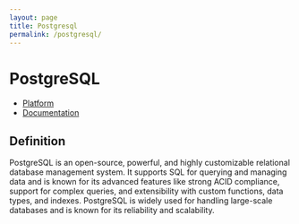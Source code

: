```yaml
---
layout: page
title: Postgresql
permalink: /postgresql/
---
```

# PostgreSQL

- [Platform](https://www.postgresql.org/)
- [Documentation](https://www.postgresql.org/docs/)

## Definition
PostgreSQL is an open-source, powerful, and highly customizable relational database management system. It supports SQL for querying and managing data and is known for its advanced features like strong ACID compliance, support for complex queries, and extensibility with custom functions, data types, and indexes. PostgreSQL is widely used for handling large-scale databases and is known for its reliability and scalability.
